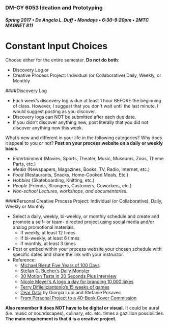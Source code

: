 ### DM-GY 6053 Ideation and Prototyping
##### Spring 2017 • De Angela L. Duff • Mondays • 6:30-9:20pm • 2MTC MAGNET 811

# Constant Input Choices

Choose either for the entire semester. **Do not do both**:

*   Discovery Log or
*   Creative Process Project: Individual (or Collaborative) Daily, Weekly, or Monthly

####Discovery Log

*   Each week’s discovery log is due at least 1 hour BEFORE the beginning of class. However, I suggest that you don't wait until the last minute. I would suggest posting as you discover.
*   Discovery logs can NOT be submitted after each due date.
*   If you didn’t discover anything new, post literally that you did not discover anything new this week.

What’s new and different in your life in the following categories? Why does it appeal to you or not? **Post on your process website on a daily or weekly basis.**

*   _Entertainment_ (Movies, Sports, Theater, Music, Museums, Zoos, Theme Parts, etc.)
*   _Media_ (Newspapers, Magazines, Books, TV, Radio, Internet, etc.)
*   _Food_ (Restaurants, Snacks, Home-Cooked Meals, Etc.)
*   _Hobbies_ (Skateboarding, Knitting, etc.)
*   _People_ (Friends, Strangers, Customers, Coworkers, etc.)
*   _Non-school Lectures, workshops, and documentaries._

####Personal Creative Process Project: Individual (or Collaborative), Daily, Weekly or Monthly

*   Select a daily, weekly, bi-weekly, or monthly schedule and create and promote a self- or team- directed project using social media and/or analog promotional materials.
    *   If weekly, at least 12 times
    *   If bi-weekly, at least 6 times
    *   If monthly, at least 3 times
*   Post or embed within your process website your chosen schedule with specific dates and share the link with your instructor.
*   Reference:
    *   [Michael Bierut Five Years of 100 Days](http://designobserver.com/feature/five-years-of-100-days/24678)
    *   [Stefan G. Bucher’s Daily Monster](http://www.dailymonster.com/344_loves_you/monsterarchive.html)
    *   [30 Motion Tests in 30 Seconds Plus Interview](http://greyscalegorilla.com/blog/2011/01/30-motion-tests-in-30-seconds-plus-interview)
    *   [Nicole Meyer’s A logo a day for branding 10,000 lakes](http://www.psfk.com/2011/09/branding-10000-lakes-one-minnesota-lake-one-logo-every-day.html)
    *   [Terry Difileliciantonio’s 15 weeks of games](https://15weeksofgames.wordpress.com/)
    *   [Dear Data](http://www.dear-data.com/theproject) by Giorgia Lupi and Stefanie Posavec
    * [From Personal Project to a 40-Book Cover Commission](http://99u.com/articles/53891/from-personal-project-to-a-40-book-cover-commission)
    
**Also remember it does NOT have to be digital or visual.** It could be aural (i.e. music or soundscapes), culinary, etc. etc. times a gazillion possibilities. **The main requirement is that it is a creative project.**
